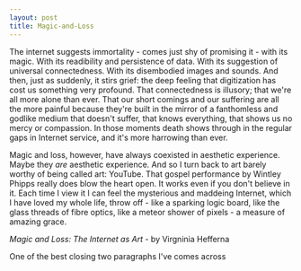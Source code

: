 ```yaml
---
layout: post
title: Magic-and-Loss
--- 
```


The internet suggests immortality - comes just shy of promising it - with its magic. With its readibility and persistence of data. With its suggestion of universal connectedness. With its disembodied images and sounds. And then, just as suddenly, it stirs grief: the deep feeling that digitization has cost us something very profound. That connectedness is illusory; that we're all more alone than ever. That our short comings and our suffering are all the more painful because they're built in the mirror of a fanthomless and godlike medium that doesn't suffer, that knows everything, that shows us no mercy or compassion. In those moments death shows through in the regular gaps in Internet service, and it's more harrowing than ever. 

Magic and loss, however, have always coexisted in aesthetic experience. Maybe they *are* aesthetic experience. And so I turn back to art barely worthy of being called art: YouTube. That gospel performance by Wintley Phipps really does blow the heart open. It works even if you don't believe in it. Each time I view it I can feel the mysterious and maddeing Internet, which I have loved my whole life, throw off - like a sparking logic board, like the glass threads of fibre optics, like a meteor shower of pixels - a measure of amazing grace. 

*Magic and Loss: The Internet as Art* - by Virgninia Hefferna 

One of the best closing two paragraphs I've comes across 
